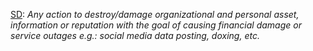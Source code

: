 [SD](https://docs.google.comspreadsheets/d/e/2PACX-1vS5ZWqy6QT_l04NONrSL4b9y-ELVZaK9QllqS_3vrwcXSVbjo_WVBHeTpqieAmsgQ/pubhtml?gid=1306884258#gid=1306884258&amp;range=D15): *Any action to destroy/damage organizational and personal asset, information or reputation with the goal of causing financial damage or service outages e.g.: social media data posting, doxing, etc.*
